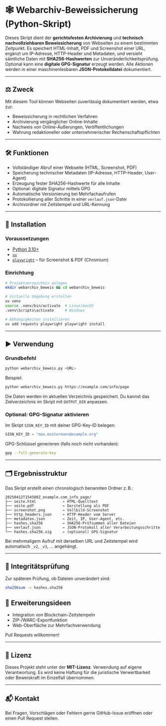 # 🕸️ Webarchiv-Beweissicherung (Python-Skript)

Dieses Skript dient der **gerichtsfesten Archivierung** und **technisch nachvollziehbaren Beweissicherung** von Webseiten zu einem bestimmten Zeitpunkt. Es speichert HTML-Inhalt, PDF und Screenshot einer URL, ergänzt um IP-Adresse, HTTP-Header und Metadaten, und versieht sämtliche Daten mit **SHA256-Hashwerten** zur Unveränderlichkeitsprüfung. Optional kann eine **digitale GPG-Signatur** erzeugt werden. Alle Aktionen werden in einer maschinenlesbaren **JSON-Protokolldatei** dokumentiert.

---

## ⚖️ Zweck

Mit diesem Tool können Webseiten zuverlässig dokumentiert werden, etwa zur:

- Beweissicherung in rechtlichen Verfahren
- Archivierung vergänglicher Online-Inhalte
- Nachweis von Online-Äußerungen, Veröffentlichungen
- Wahrung redaktioneller oder unternehmerischer Rechenschaftspflichten

---

## 🛠️ Funktionen

- Vollständiger Abruf einer Webseite (HTML, Screenshot, PDF)
- Speicherung technischer Metadaten (IP-Adresse, HTTP-Header, User-Agent)
- Erzeugung fester SHA256-Hashwerte für alle Inhalte
- Optional: digitale Signatur mittels GPG
- Automatische Versionierung bei Mehrfachaufrufen
- Protokollierung aller Schritte in einer `verlauf.json`-Datei
- Archivordner mit Zeitstempel und URL-Kennung

---

## 🚀 Installation

### Voraussetzungen

- [Python 3.10+](https://www.python.org/)
- [`uv`](https://github.com/astral-sh/uv) 
- [`playwright`](https://playwright.dev/python/) – für Screenshot & PDF (Chromium)

### Einrichtung

```bash
# Projektverzeichnis anlegen
mkdir webarchiv_beweis && cd webarchiv_beweis

# Virtuelle Umgebung erstellen
uv venv
source .venv/bin/activate  # Linux/macOS
.venv\Scripts\activate     # Windows

# Abhängigkeiten installieren
uv add requests playwright playwright install
```

---

## ▶️ Verwendung

### Grundbefehl

```bash
python webarchiv_beweis.py <URL>
```

Beispiel:

```bash
python webarchiv_beweis.py https://example.com/info/page
```

Die Daten werden im aktuellen Verzeichnis gespeichert. Du kannst das Zielverzeichnis im Skript mit `OUTPUT_DIR` anpassen.

### Optional: GPG-Signatur aktivieren

Im Skript `SIGN_KEY_ID` mit deiner GPG-Key-ID belegen:

```python
SIGN_KEY_ID = "max.mustermann@example.org"
```

GPG-Schlüssel generieren (falls noch nicht vorhanden):

```bash
gpg --full-generate-key
```

---

## 🗂️ Ergebnisstruktur

Das Skript erstellt einen chronologisch benannten Ordner z. B.:

```
20250412T154500Z_example.com_info_page/
├── seite.html            ← HTML-Quelltext
├── seite.pdf             ← Darstellung als PDF
├── screenshot.png        ← Vollbild-Screenshot
├── http_headers.json     ← HTTP-Header vom Server
├── metadaten.json        ← Zeit, IP, User-Agent, etc.
├── hashes.sha256         ← SHA256-Prüfsummen aller Dateien
├── verlauf.json          ← JSON-Protokoll aller Verarbeitungsschritte
└── hashes.sha256.sig     ← (optional) GPG-Signatur
```

Bei mehrmaligem Aufruf mit derselben URL und Zeitstempel wird automatisch `_v2`, `_v3`, ... angehängt.

---

## 🔐 Integritätsprüfung

Zur späteren Prüfung, ob Dateien unverändert sind:

```bash
sha256sum -c hashes.sha256
```

## 🧩 Erweiterungsideen

- Integration von Blockchain-Zeitstempeln
- ZIP-/WARC-Exportfunktion
- Web-Oberfläche zur Mehrfachverwendung

Pull Requests willkommen!

---

## 📄 Lizenz

Dieses Projekt steht unter der **MIT-Lizenz**. Verwendung auf eigene Verantwortung. Es wird keine Haftung für die juristische Verwertbarkeit oder Beweiskraft im Einzelfall übernommen.

---

## 📬 Kontakt

Bei Fragen, Vorschlägen oder Fehlern gerne GitHub-Issue eröffnen oder einen Pull Request stellen.
